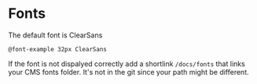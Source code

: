 Fonts
======

The default font is ClearSans

```
@font-example 32px ClearSans
```

If the font is not dispalyed correctly add a shortlink `/docs/fonts` that links your CMS fonts folder. It's not in the git since your path might be different.
